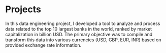 # Projects
In this data engineering project, I developed a tool to analyze and process data related to the top 10
largest banks in the world, ranked by market capitalization in billion USD. The primary objective was to
compile and transform this data into various currencies (USD, GBP, EUR, INR) based on provided
exchange rate information.

